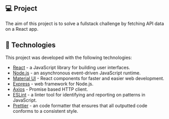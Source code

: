 ## 💻 Project

The aim of this project is to solve a fullstack challenge by fetching API data on a React app.

## 🚀 Technologies

This project was developed with the following technologies:

- [React](https://reactjs.org/) - a JavaScript library for building user interfaces.
- [Node.js](https://nodejs.org/en/) - an asynchronous event-driven JavaScript runtime.
- [Material UI](https://material-ui.com/) - React components for faster and easier web development.
- [Express](https://expressjs.com/pt-br/) - web framework for Node.js.
- [Axios](https://github.com/axios/axios) - Promise based HTTP client.
- [ESLint](https://eslint.org/) - a linter tool for identifying and reporting on patterns in JavaScript.
- [Prettier](https://prettier.io/) - an code formatter that ensures that all outputted code conforms to a consistent style.
